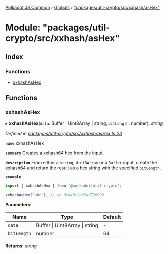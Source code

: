 [Polkadot JS Common](../README.md) › [Globals](../globals.md) › ["packages/util-crypto/src/xxhash/asHex"](_packages_util_crypto_src_xxhash_ashex_.md)

# Module: "packages/util-crypto/src/xxhash/asHex"

## Index

### Functions

* [xxhashAsHex](_packages_util_crypto_src_xxhash_ashex_.md#xxhashashex)

## Functions

###  xxhashAsHex

▸ **xxhashAsHex**(`data`: Buffer | Uint8Array | string, `bitLength`: number): *string*

*Defined in [packages/util-crypto/src/xxhash/asHex.ts:23](https://github.com/polkadot-js/common/blob/08817d19/packages/util-crypto/src/xxhash/asHex.ts#L23)*

**`name`** xxhashAsHex

**`summary`** Creates a xxhash64 hex from the input.

**`description`** 
From either a `string`, `Uint8Array` or a `Buffer` input, create the xxhash64 and return the result as a hex string with the specified `bitLength`.

**`example`** 
<BR>

```javascript
import { xxhashAsHex } from '@polkadot/util-crypto';

xxhashAsHex('abc'); // => 0x44bc2cf5ad770999
```

**Parameters:**

Name | Type | Default |
------ | ------ | ------ |
`data` | Buffer &#124; Uint8Array &#124; string | - |
`bitLength` | number | 64 |

**Returns:** *string*
